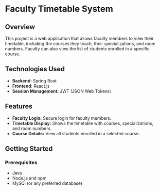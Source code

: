 # Faculty Timetable System

## Overview

This project is a web application that allows faculty members to view their timetable, including the courses they teach, their specializations, and room numbers. Faculty can also view the list of students enrolled in a specific course.

## Technologies Used

- **Backend:** Spring Boot
- **Frontend:** React.js
- **Session Management:** JWT (JSON Web Tokens)

## Features

- **Faculty Login:** Secure login for faculty members.
- **Timetable Display:** Shows the timetable with courses, specializations, and room numbers.
- **Course Details:** View all students enrolled in a selected course.

## Getting Started

### Prerequisites

- Java
- Node.js and npm
- MySQl (or any preferred database)
